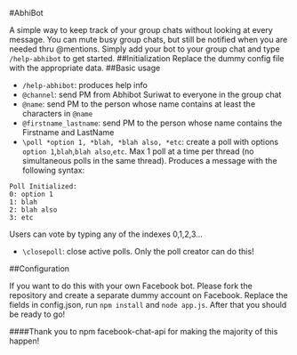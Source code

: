 #AbhiBot

A simple way to keep track of your group chats without looking at every message. You can mute busy group chats, but still be notified when you are needed thru @mentions. Simply add your bot to your group chat and type `/help-abhibot` to get started. 
##Initialization
Replace the dummy config file with the appropriate data.
##Basic usage

- `/help-abhibot`: produces help info
- `@channel`: send PM from Abhibot Suriwat to everyone in the group chat
- `@name`: send PM to the person whose name contains at least the characters in `@name`
- `@firstname_lastname`: send PM to the person whose name contains the Firstname and LastName
- `\poll *option 1, *blah, *blah also, *etc`: create a poll with options `option 1`,`blah`,`blah also`,`etc`. Max 1 poll at a time per thread (no simultaneous polls in the same thread). Produces a message with the following syntax: 
```
Poll Initialized:
0: option 1
1: blah
2: blah also
3: etc
```
Users can vote by typing any of the indexes 0,1,2,3...
- `\closepoll`: close active polls. Only the poll creator can do this!

##Configuration

If you want to do this with your own Facebook bot. Please fork the repository and create a separate dummy account on Facebook. Replace the fields in config.json, run `npm install` and `node app.js`. After that you should be ready to go!

####Thank you to npm facebook-chat-api for making the majority of this happen!